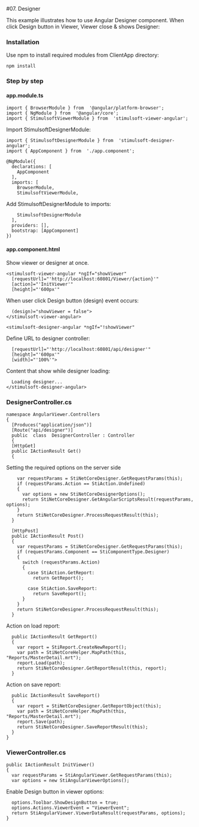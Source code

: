 #07. Designer

This example illustrates how to use Angular Designer component.
When click  Design button in Viewer, Viewer close & shows Designer:

### Installation 
Use npm to install required modules from ClientApp directory:

    npm install

### Step by step
  
#### app.module.ts
   
    import { BrowserModule } from  '@angular/platform-browser';
    import { NgModule } from  '@angular/core';
    import { StimulsoftViewerModule } from  'stimulsoft-viewer-angular';
Import StimulsoftDesignerModule:

    import { StimulsoftDesignerModule } from  'stimulsoft-designer-angular';
    import { AppComponent } from  './app.component';
    
    @NgModule({
      declarations: [
        AppComponent
      ],
      imports: [
        BrowserModule,
        StimulsoftViewerModule,
   Add StimulsoftDesignerModule to imports:
   
        StimulsoftDesignerModule
      ],
      providers: [],
      bootstrap: [AppComponent]
    })

#### app.component.html
   Show viewer or designer at once.
   
    <stimulsoft-viewer-angular *ngIf="showViewer"
      [requestUrl]="'http://localhost:60801/Viewer/{action}'"
      [action]="'InitViewer'"
      [height]="'600px'"
When user click Design button (design) event occurs: 

      (design)="showViewer = false">
    </stimulsoft-viewer-angular>
    
    <stimulsoft-designer-angular *ngIf="!showViewer" 
Define URL to designer controller: 

      [requestUrl]="'http://localhost:60801/api/designer'"
      [height]="'600px'"
      [width]="'100%'">
Content that show while designer loading:

      Loading designer...
    </stimulsoft-designer-angular>

### DesignerController.cs

    namespace AngularViewer.Controllers
    {
	  [Produces("application/json")]
	  [Route("api/designer")]
	  public  class  DesignerController : Controller
	  {
	  [HttpGet]
	  public IActionResult Get()
	  {

Setting the required options on the server side
	
	    var requestParams = StiNetCoreDesigner.GetRequestParams(this);
	    if (requestParams.Action == StiAction.Undefined)
	    {
	      var options = new StiNetCoreDesignerOptions();
	      return StiNetCoreDesigner.GetAngularScriptsResult(requestParams, options);
	    }
	    return StiNetCoreDesigner.ProcessRequestResult(this);
	  }
	  
	  [HttpPost]
	  public IActionResult Post()
	  {
	    var requestParams = StiNetCoreDesigner.GetRequestParams(this);
	    if (requestParams.Component == StiComponentType.Designer)
	    {
	      switch (requestParams.Action)
	      {
	        case StiAction.GetReport:
	          return GetReport();
	        
	        case StiAction.SaveReport:
	          return SaveReport();
	      }
	    }
	    return StiNetCoreDesigner.ProcessRequestResult(this);
	  }
Action on load report:

	  public IActionResult GetReport()
	  {
	    var report = StiReport.CreateNewReport();
	    var path = StiNetCoreHelper.MapPath(this, "Reports/MasterDetail.mrt");
	    report.Load(path);
	    return StiNetCoreDesigner.GetReportResult(this, report);
	  }
Action on save report:
	  
	  public IActionResult SaveReport()
	  {
	    var report = StiNetCoreDesigner.GetReportObject(this);
	    var path = StiNetCoreHelper.MapPath(this, "Reports/MasterDetail.mrt");
	    report.Save(path);
	    return StiNetCoreDesigner.SaveReportResult(this);
	  }
	}

### ViewerController.cs

    public IActionResult InitViewer()
    {
      var requestParams = StiAngularViewer.GetRequestParams(this);
      var options = new StiAngularViewerOptions();
 Enable Design button in viewer options:
 
      options.Toolbar.ShowDesignButton = true;
      options.Actions.ViewerEvent = "ViewerEvent";
      return StiAngularViewer.ViewerDataResult(requestParams, options);
    }